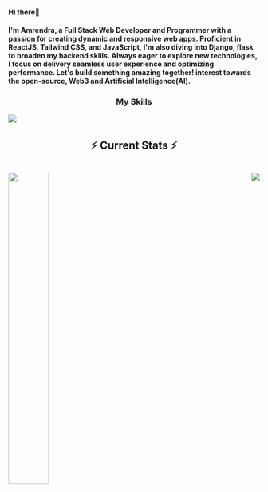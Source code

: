 #### Hi there👋 
#### I'm Amrendra, a Full Stack Web Developer and Programmer with a passion for creating dynamic and responsive web apps. Proficient in ReactJS, Tailwind CSS, and JavaScript, I'm also diving into Django, flask to broaden my backend skills. Always eager to explore new technologies, I focus on delivery seamless user experience and optimizing performance. Let's build something amazing together! interest towards the open-source, Web3 and Artificial Intelligence(AI).

<h3 align="center">My Skills</h3>
<img align="left" src="https://skillicons.dev/icons?i=cpp,python,js,react,html,css,tailwindcss,redux,nodejs,express,mysql,mongodb,git,django,aws,vercel,netlify,codepen">
<br>
  <h2 align="center">⚡ Current Stats ⚡</h2>
<br>
<div>
  <img align="left" width="40%" src="https://github-readme-stats-eight-theta.vercel.app/api?username=i-am-amrendra&show_icons=true&theme=algolia&include_all_commits=true&count_private=true"/>
  <img align="right" src="https://github-readme-stats-eight-theta.vercel.app/api/top-langs/?username=i-am-amrendra&layout=compact&langs_count=8&theme=algolia"/>
</div>

  <br/>

<br/><br/>
